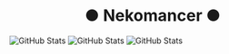 <h1 class="title" align="center">● Nekomancer ● </h1>

![GitHub Stats](https://github-readme-stats.vercel.app/api/top-langs/?username=nekomancer0&theme=default&show_icons=true&hide_border=true&layout=compact) ![GitHub Stats](https://github-readme-streak-stats.herokuapp.com/?user=nekomancer0&theme=default&hide_border=true) ![GitHub Stats](https://github-readme-stats.vercel.app/api?username=nekomancer0&theme=default&show_icons=true&hide_border=true&count_private=true)
